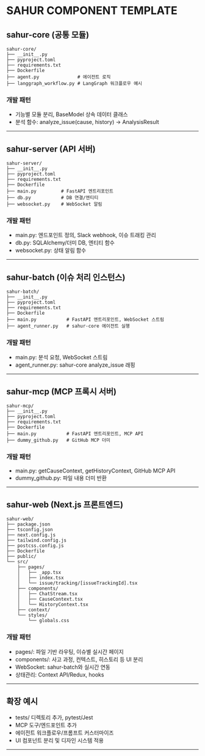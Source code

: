# SAHUR COMPONENT TEMPLATE

## sahur-core (공통 모듈)

```
sahur-core/
├── __init__.py
├── pyproject.toml
├── requirements.txt
├── Dockerfile
├── agent.py              # 에이전트 로직
├── langgraph_workflow.py # LangGraph 워크플로우 예시
```

### 개발 패턴
- 기능별 모듈 분리, BaseModel 상속 데이터 클래스
- 분석 함수: analyze_issue(cause, history) → AnalysisResult

---

## sahur-server (API 서버)

```
sahur-server/
├── __init__.py
├── pyproject.toml
├── requirements.txt
├── Dockerfile
├── main.py         # FastAPI 엔트리포인트
├── db.py           # DB 연결/엔티티
├── websocket.py    # WebSocket 알림
```

### 개발 패턴
- main.py: 엔드포인트 정의, Slack webhook, 이슈 트래킹 관리
- db.py: SQLAlchemy/더미 DB, 엔티티 함수
- websocket.py: 상태 알림 함수

---

## sahur-batch (이슈 처리 인스턴스)

```
sahur-batch/
├── __init__.py
├── pyproject.toml
├── requirements.txt
├── Dockerfile
├── main.py           # FastAPI 엔트리포인트, WebSocket 스트림
├── agent_runner.py   # sahur-core 에이전트 실행
```

### 개발 패턴
- main.py: 분석 요청, WebSocket 스트림
- agent_runner.py: sahur-core analyze_issue 래핑

---

## sahur-mcp (MCP 프록시 서버)

```
sahur-mcp/
├── __init__.py
├── pyproject.toml
├── requirements.txt
├── Dockerfile
├── main.py           # FastAPI 엔트리포인트, MCP API
├── dummy_github.py   # GitHub MCP 더미
```

### 개발 패턴
- main.py: getCauseContext, getHistoryContext, GitHub MCP API
- dummy_github.py: 파일 내용 더미 반환

---

## sahur-web (Next.js 프론트엔드)

```
sahur-web/
├── package.json
├── tsconfig.json
├── next.config.js
├── tailwind.config.js
├── postcss.config.js
├── Dockerfile
├── public/
└── src/
    ├── pages/
    │   ├── _app.tsx
    │   ├── index.tsx
    │   └── issue/tracking/[issueTrackingId].tsx
    ├── components/
    │   ├── ChatStream.tsx
    │   ├── CauseContext.tsx
    │   └── HistoryContext.tsx
    ├── context/
    └── styles/
        └── globals.css
```

### 개발 패턴
- pages/: 파일 기반 라우팅, 이슈별 실시간 페이지
- components/: 사고 과정, 컨텍스트, 히스토리 등 UI 분리
- WebSocket: sahur-batch와 실시간 연동
- 상태관리: Context API/Redux, hooks

---

## 확장 예시

- tests/ 디렉토리 추가, pytest/Jest
- MCP 도구/엔드포인트 추가
- 에이전트 워크플로우/프롬프트 커스터마이즈
- UI 컴포넌트 분리 및 디자인 시스템 적용

---
